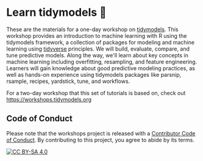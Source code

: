 # Learn tidymodels 🤩

These are the materials for a one-day workshop on [tidymodels](https://www.tidymodels.org/). This workshop provides an introduction to machine learning with R using the tidymodels framework, a collection of packages for modeling and machine learning using [tidyverse](https://www.tidyverse.org/) principles. We will build, evaluate, compare, and tune predictive models. Along the way, we'll learn about key concepts in machine learning including overfitting, resampling, and feature engineering. Learners will gain knowledge about good predictive modeling practices, as well as hands-on experience using tidymodels packages like parsnip, rsample, recipes, yardstick, tune, and workflows.

For a two-day workshop that this set of tutorials is based on, check out <https://workshops.tidymodels.org>

## Code of Conduct

Please note that the workshops project is released with a [Contributor Code of Conduct](https://contributor-covenant.org/version/2/1/CODE_OF_CONDUCT.html).
By contributing to this project, you agree to abide by its terms.

[![CC BY-SA 4.0](https://licensebuttons.net/l/by-sa/4.0/88x31.png)](http://creativecommons.org/licenses/by-sa/4.0/)
